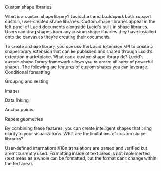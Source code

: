  Custom shape libraries















What is a custom shape library?
Lucidchart and Lucidspark both support custom, user-created shape libraries. Custom shape libraries appear in the left panel of Lucid documents alongside Lucid's built-in shape libraries.
Users can drag shapes from any custom shape libraries they have installed onto the canvas as they’re creating their documents.

To create a shape library, you can use the Lucid Extension API to create a shape library extension that can be published and shared through Lucid’s extension marketplace.
What can a custom shape library do?
Lucid's custom shape library framework allows you to create all sorts of powerful shapes.
The following are features of custom shapes you can leverage.
Conditional formatting

Grouping and nesting

Images

Data linking

Anchor points

Repeat geometries

By combining these features, you can create intelligent shapes that bring clarity to your visualizations.
What are the limitations of custom shape libraries?

User-defined international/i18n translations are parsed and verified but aren't currently used.
Formatting inside of text areas is not implemented (text areas as a whole can be formatted, but the format can't change within the text area).
